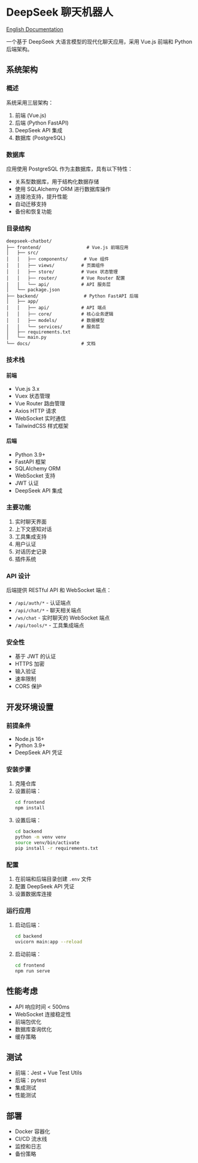 # DeepSeek 聊天机器人

[English Documentation](README.md)

一个基于 DeepSeek 大语言模型的现代化聊天应用，采用 Vue.js 前端和 Python 后端架构。

## 系统架构

### 概述
系统采用三层架构：
1. 前端 (Vue.js)
2. 后端 (Python FastAPI)
3. DeepSeek API 集成
4. 数据库 (PostgreSQL)

### 数据库
应用使用 PostgreSQL 作为主数据库，具有以下特性：
- 关系型数据库，用于结构化数据存储
- 使用 SQLAlchemy ORM 进行数据库操作
- 连接池支持，提升性能
- 自动迁移支持
- 备份和恢复功能

### 目录结构
```
deepseek-chatbot/
├── frontend/                 # Vue.js 前端应用
│   ├── src/
│   │   ├── components/      # Vue 组件
│   │   ├── views/          # 页面组件
│   │   ├── store/          # Vuex 状态管理
│   │   ├── router/         # Vue Router 配置
│   │   └── api/            # API 服务层
│   └── package.json
├── backend/                 # Python FastAPI 后端
│   ├── app/
│   │   ├── api/            # API 端点
│   │   ├── core/           # 核心业务逻辑
│   │   ├── models/         # 数据模型
│   │   └── services/       # 服务层
│   ├── requirements.txt
│   └── main.py
└── docs/                   # 文档
```

### 技术栈

#### 前端
- Vue.js 3.x
- Vuex 状态管理
- Vue Router 路由管理
- Axios HTTP 请求
- WebSocket 实时通信
- TailwindCSS 样式框架

#### 后端
- Python 3.9+
- FastAPI 框架
- SQLAlchemy ORM
- WebSocket 支持
- JWT 认证
- DeepSeek API 集成

### 主要功能
1. 实时聊天界面
2. 上下文感知对话
3. 工具集成支持
4. 用户认证
5. 对话历史记录
6. 插件系统

### API 设计
后端提供 RESTful API 和 WebSocket 端点：
- `/api/auth/*` - 认证端点
- `/api/chat/*` - 聊天相关端点
- `/ws/chat` - 实时聊天的 WebSocket 端点
- `/api/tools/*` - 工具集成端点

### 安全性
- 基于 JWT 的认证
- HTTPS 加密
- 输入验证
- 速率限制
- CORS 保护

## 开发环境设置

### 前提条件
- Node.js 16+
- Python 3.9+
- DeepSeek API 凭证

### 安装步骤
1. 克隆仓库
2. 设置前端：
   ```bash
   cd frontend
   npm install
   ```
3. 设置后端：
   ```bash
   cd backend
   python -m venv venv
   source venv/bin/activate
   pip install -r requirements.txt
   ```

### 配置
1. 在前端和后端目录创建 `.env` 文件
2. 配置 DeepSeek API 凭证
3. 设置数据库连接

### 运行应用
1. 启动后端：
   ```bash
   cd backend
   uvicorn main:app --reload
   ```
2. 启动前端：
   ```bash
   cd frontend
   npm run serve
   ```

## 性能考虑
- API 响应时间 < 500ms
- WebSocket 连接稳定性
- 前端包优化
- 数据库查询优化
- 缓存策略

## 测试
- 前端：Jest + Vue Test Utils
- 后端：pytest
- 集成测试
- 性能测试

## 部署
- Docker 容器化
- CI/CD 流水线
- 监控和日志
- 备份策略 